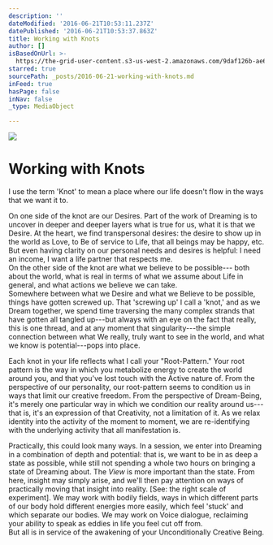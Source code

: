 ```yaml
---
description: ''
dateModified: '2016-06-21T10:53:11.237Z'
datePublished: '2016-06-21T10:53:37.863Z'
title: Working with Knots
author: []
isBasedOnUrl: >-
  https://the-grid-user-content.s3-us-west-2.amazonaws.com/9daf126b-ae6e-4b1a-ad0c-a216d5d33888.jpg
starred: true
sourcePath: _posts/2016-06-21-working-with-knots.md
inFeed: true
hasPage: false
inNav: false
_type: MediaObject

---
```

![](https://the-grid-user-content.s3-us-west-2.amazonaws.com/9daf126b-ae6e-4b1a-ad0c-a216d5d33888.jpg)

# Working with Knots

I use the term 'Knot' to mean a place where our life doesn't flow in the ways that we want it to.  
  
On one side of the knot are our Desires. Part of the work of Dreaming is to uncover in deeper and deeper layers what is true for us, what it is that we Desire. At the heart, we find transpersonal desires: the desire to show up in the world as Love, to Be of service to Life, that all beings may be happy, etc. But even having clarity on our personal needs and desires is helpful: I need an income, I want a life partner that respects me.   
On the other side of the knot are what we believe to be possible--- both about the world, what is real in terms of what we assume about Life in general, and what actions we believe we can take.   
Somewhere between what we Desire and what we Believe to be possible, things have gotten screwed up. That 'screwing up' I call a 'knot,' and as we Dream together, we spend time traversing the many complex strands that have gotten all tangled up---but always with an eye on the fact that really, this is one thread, and at any moment that singularity---the simple connection between what We really, truly want to see in the world, and what we know is potential---pops into place.  
  
Each knot in your life reflects what I call your "Root-Pattern." Your root pattern is the way in which you metabolize energy to create the world around you, and that you've lost touch with the Active nature of. From the perspective of our personality, our root-pattern seems to condition us in ways that limit our creative freedom. From the perspective of Dream-Being, it's merely one particular way in which we condition our reality around us---that is, it's an expression of that Creativity, not a limitation of it. As we relax identity into the activity of the moment to moment, we are re-identifying with the underlying activity that all manifestation is.  
  
Practically, this could look many ways. In a session, we enter into Dreaming in a combination of depth and potential: that is, we want to be in as deep a state as possible, while still not spending a whole two hours on bringing a state of Dreaming about. The _View_ is more important than the state. From here, insight may simply arise, and we'll then pay attention on ways of practically moving that insight into reality. \[See: the right scale of experiment\]. We may work with bodily fields, ways in which different parts of our body hold different energies more easily, which feel 'stuck' and which separate our bodies. We may work on Voice dialogue, reclaiming your ability to speak as eddies in life you feel cut off from.   
But all is in service of the awakening of your Unconditionally Creative Being.